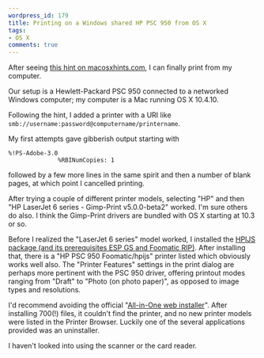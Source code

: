 ```yaml
---
wordpress_id: 179
title: Printing on a Windows shared HP PSC 950 from OS X
tags:
- OS X
comments: true
---
```

After seeing <a href="http://www.macosxhints.com/article.php?story=20070916131935539">this hint on macosxhints.com</a>, I can finally print from my computer.

Our setup is a Hewlett-Packard PSC 950 connected to a networked Windows computer; my computer is a Mac running OS X 10.4.10.

<!--more-->

Following the hint, I added a printer with a URI like <code>smb://username:password@computername/printername</code>.

My first attempts gave gibberish output starting with

    %!PS-Adobe-3.0
                  %RBINumCopies: 1

followed by a few more lines in the same spirit and then a number of blank pages, at which point I cancelled printing.

After trying a couple of different printer models, selecting "HP" and then "HP LaserJet 6 series - Gimp-Print v5.0.0-beta2" worked. I'm sure others do also. I think the Gimp-Print drivers are bundled with OS X starting at 10.3 or so.

Before I realized the "LaserJet 6 series" model worked, I installed the <a href="http://www.linux-foundation.org/en/OpenPrinting/MacOSX/hpijs">HPIJS package (and its prerequisites ESP GS and Foomatic RIP)</a>. After installing that, there is a "HP PSC 950 Foomatic/hpijs" printer listed which obviously works well also. The "Printer Features" settings in the print dialog are perhaps more pertinent with the PSC 950 driver, offering printout modes ranging from "Draft" to "Photo (on photo paper)", as opposed to image types and resolutions.

I'd recommend avoiding the official "<a href="http://h10025.www1.hp.com/ewfrf/wc/softwareList?os=219&lc=en&cc=us&dlc=en&product=60259&lang=en">All-in-One web installer</a>". After installing 700(!) files, it couldn't find the printer, and no new printer models were listed in the Printer Browser. Luckily one of the several applications provided was an uninstaller.

I haven't looked into using the scanner or the card reader.
